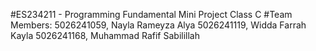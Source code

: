#ES234211 - Programming Fundamental
Mini Project
Class C
#Team Members:
5026241059, Nayla Rameyza Alya
5026241119, Widda Farrah Kayla
5026241168, Muhammad Rafif Sabilillah 
